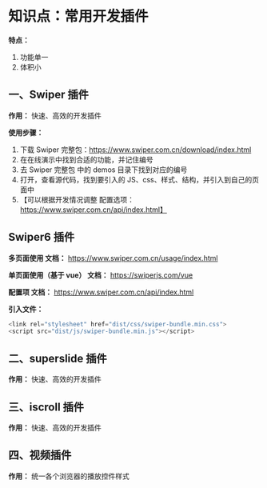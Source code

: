 # 知识点：常用开发插件

**特点：**
1. 功能单一
2. 体积小

## 一、Swiper 插件

**作用：** 快速、高效的开发插件

**使用步骤：**
1. 下载 Swiper 完整包：https://www.swiper.com.cn/download/index.html
2. 在在线演示中找到合适的功能，并记住编号
3. 去 Swiper 完整包 中的 demos 目录下找到对应的编号
4. 打开，查看源代码，找到要引入的 JS、css、样式、结构，并引入到自己的页面中
5. 【可以根据开发情况调整 配置选项：https://www.swiper.com.cn/api/index.html】

## Swiper6 插件

**多页面使用 文档：** https://www.swiper.com.cn/usage/index.html

**单页面使用（基于 vue） 文档：** https://swiperjs.com/vue

**配置项 文档：** https://www.swiper.com.cn/api/index.html

**引入文件：**
```js
<link rel="stylesheet" href="dist/css/swiper-bundle.min.css">
<script src="dist/js/swiper-bundle.min.js"></script>
```
## 二、superslide 插件

**作用：** 快速、高效的开发插件

## 三、iscroll 插件

**作用：** 快速、高效的开发插件

## 四、视频插件

**作用：** 统一各个浏览器的播放控件样式